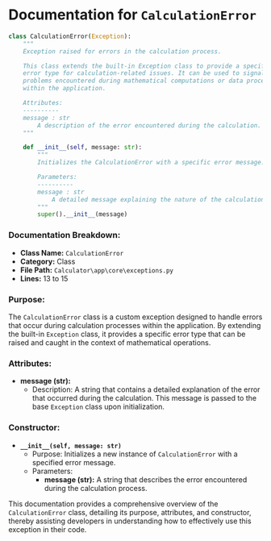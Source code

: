 # Documentation for `CalculationError`

```python
class CalculationError(Exception):
    """
    Exception raised for errors in the calculation process.

    This class extends the built-in Exception class to provide a specific
    error type for calculation-related issues. It can be used to signal
    problems encountered during mathematical computations or data processing
    within the application.

    Attributes:
    ----------
    message : str
        A description of the error encountered during the calculation.
    """

    def __init__(self, message: str):
        """
        Initializes the CalculationError with a specific error message.

        Parameters:
        ----------
        message : str
            A detailed message explaining the nature of the calculation error.
        """
        super().__init__(message)
```

### Documentation Breakdown:

- **Class Name:** `CalculationError`
- **Category:** Class
- **File Path:** `Calculator\app\core\exceptions.py`
- **Lines:** 13 to 15

### Purpose:
The `CalculationError` class is a custom exception designed to handle errors that occur during calculation processes within the application. By extending the built-in `Exception` class, it provides a specific error type that can be raised and caught in the context of mathematical operations.

### Attributes:
- **message (str):** 
  - Description: A string that contains a detailed explanation of the error that occurred during the calculation. This message is passed to the base `Exception` class upon initialization.

### Constructor:
- **`__init__(self, message: str)`**
  - Purpose: Initializes a new instance of `CalculationError` with a specified error message.
  - Parameters:
    - **message (str):** A string that describes the error encountered during the calculation process.

This documentation provides a comprehensive overview of the `CalculationError` class, detailing its purpose, attributes, and constructor, thereby assisting developers in understanding how to effectively use this exception in their code.